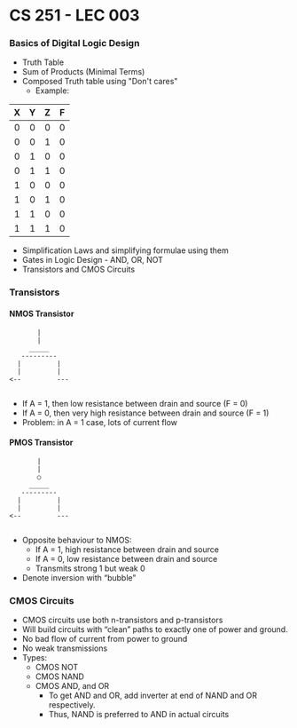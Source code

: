 # CS 251 - LEC 003
### Basics of Digital Logic Design
- Truth Table
- Sum of Products (Minimal Terms)
- Composed Truth table using "Don't cares"
  - Example:

|X  |Y  |Z  |F  |
|:-:|:-:|:-:|:-:|
|0  |0  |0  |0  |
|0  |0  |1  |0  |
|0  |1  |0  |0  |
|0  |1  |1  |0  |
|1  |0  |0  |0  |
|1  |0  |1  |0  |
|1  |1  |0  |0  |
|1  |1  |1  |0  |

- Simplification Laws and simplifying formulae using them
- Gates in Logic Design - AND, OR, NOT
- Transistors and CMOS Circuits

### Transistors

#### NMOS Transistor

```
       |
       |
     _____
   ---------
  |         |   
  |         |
<--         ---
    
```
- If A = 1, then low resistance between drain and source (F = 0)
- If A = 0, then very high resistance between drain and source (F = 1)
- Problem: in A = 1 case, lots of current flow

#### PMOS Transistor

```
       |
       |
       ○
     _____
   ---------
  |         |   
  |         |
<--         ---
    
```
- Opposite behaviour to NMOS:
  - If A = 1, high resistance between drain and source
  - If A = 0, low resistance between drain and source
  - Transmits strong 1 but weak 0
- Denote inversion with “bubble”

### CMOS Circuits
- CMOS circuits use both n-transistors and p-transistors
- Will build circuits with “clean” paths to exactly one of power and ground.
- No bad flow of current from power to ground
- No weak transmissions
- Types:
  - CMOS NOT
  - CMOS NAND
  - CMOS AND, and OR
    - To get AND and OR, add inverter at end of NAND and OR respectively.
    - Thus, NAND is preferred to AND in actual circuits
<!--stackedit_data:
eyJoaXN0b3J5IjpbLTYwMTQ5MjA0NiwxNTY5NjE2MDY4LDMyOT
Q4MDg2OCwxNTYzNTYyOTI1LC0yODE5NDQ2MzQsLTI0ODI2MDQx
NCwtMTI0NDQ0MzQyOSwtMzY2ODUwMjA3LC0xNDU4OTI3NzI0LD
ExNjI3NzAxMTQsNTYzNDgwOThdfQ==
-->